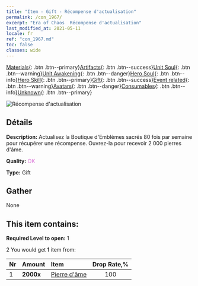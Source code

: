 ```yaml
---
title: "Item - Gift - Récompense d'actualisation"
permalink: /con_1967/
excerpt: "Era of Chaos  Récompense d'actualisation"
last_modified_at: 2021-05-11
locale: fr
ref: "con_1967.md"
toc: false
classes: wide
---
```

 [Materials](/ItemsFR/){: .btn .btn--primary}[Artifacts](/ItemsFR/Artifacts/){: .btn .btn--success}[Unit Soul](/ItemsFR/UnitSoul/){: .btn .btn--warning}[Unit Awakening](/ItemsFR/UnitAwakening/){: .btn .btn--danger}[Hero Soul](/ItemsFR/HeroSoul/){: .btn .btn--info}[Hero Skill](/ItemsFR/HeroSkill/){: .btn .btn--primary}[Gift](/ItemsFR/Gift/){: .btn .btn--success}[Event related](/ItemsFR/Events/){: .btn .btn--warning}[Avatars](/ItemsFR/Avatars/){: .btn .btn--danger}[Consumables](/ItemsFR/Consumables/){: .btn .btn--info}[Unknown](/ItemsFR/Unknown/){: .btn .btn--primary}

 ![Récompense d'actualisation](/images/t/shenghui_4.png)

## Détails
 **Description:** Actualisez la Boutique d'Emblèmes sacrés 80 fois par semaine pour récupérer une récompense. Ouvrez-la pour recevoir 2 000 pierres d'âme.

 **Quality:** <span style="color: #DA70D6">OK</span>

 **Type:** Gift

## Gather

  None

## This item contains:

 **Required Level to open:** 1

 2 You would get **1** item  from:

  | Nr | Amount |     Item    | Drop Rate,% |
  |:---|:-------|:------------|:---------:|
  | 1 |  **2000x** | [Pierre d'âme ](/ItemsFR/con_923/) | 100 | 
